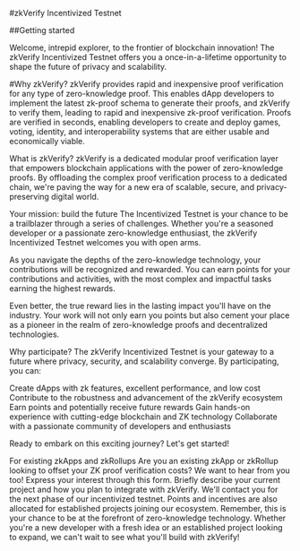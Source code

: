 
#zkVerify Incentivized Testnet

##Getting started

Welcome, intrepid explorer, to the frontier of blockchain innovation! The zkVerify Incentivized Testnet offers you a once-in-a-lifetime opportunity to shape the future of privacy and scalability.

#Why zkVerify?
zkVerify provides rapid and inexpensive proof verification for any type of zero-knowledge proof. This enables dApp developers to implement the latest zk-proof schema to generate their proofs, and zkVerify to verify them, leading to rapid and inexpensive zk-proof verification. Proofs are verified in seconds, enabling developers to create and deploy games, voting, identity, and interoperability systems that are either usable and economically viable.

What is zkVerify?
zkVerify is a dedicated modular proof verification layer that empowers blockchain applications with the power of zero-knowledge proofs. By offloading the complex proof verification process to a dedicated chain, we're paving the way for a new era of scalable, secure, and privacy-preserving digital world.

Your mission: build the future
The Incentivized Testnet is your chance to be a trailblazer through a series of challenges. Whether you're a seasoned developer or a passionate zero-knowledge enthusiast, the zkVerify Incentivized Testnet welcomes you with open arms. 

As you navigate the depths of the zero-knowledge technology, your contributions will be recognized and rewarded. You can earn points for your contributions and activities, with the most complex and impactful tasks earning the highest rewards.

Even better, the true reward lies in the lasting impact you'll have on the industry. Your work will not only earn you points but also cement your place as a pioneer in the realm of zero-knowledge proofs and decentralized technologies.

Why participate?
The zkVerify Incentivized Testnet is your gateway to a future where privacy, security, and scalability converge. By participating, you can:

Create dApps with zk features, excellent performance, and low cost 
Contribute to the robustness and advancement of the zkVerify ecosystem
Earn points and potentially receive future rewards
Gain hands-on experience with cutting-edge blockchain and ZK technology
Collaborate with a passionate community of developers and enthusiasts 

Ready to embark on this exciting journey? Let's get started!

For existing zkApps and zkRollups
Are you an existing zkApp or zkRollup looking to offset your ZK proof verification costs? We want to hear from you too!
Express your interest through this form.
Briefly describe your current project and how you plan to integrate with zkVerify.
We'll contact you for the next phase of our incentivized testnet.
Points and incentives are also allocated for established projects joining our ecosystem.
Remember, this is your chance to be at the forefront of zero-knowledge technology. Whether you're a new developer with a fresh idea or an established project looking to expand, we can't wait to see what you'll build with zkVerify! 

